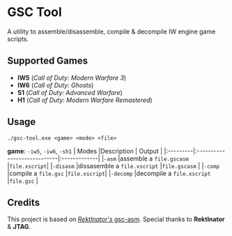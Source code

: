 # GSC Tool
A utility to assemble/disassemble, compile & decompile IW engine game scripts.
## Supported Games 
- **IW5** (*Call of Duty: Modern Warfare 3*)
- **IW6** (*Call of Duty: Ghosts*)
- **S1** (*Call of Duty: Advanced Warfare*)
- **H1** (*Call of Duty: Modern Warfare Remastered*)
## Usage
``./gsc-tool.exe <game> <mode> <file>``

**game**: `-iw5`, `-iw6`, `-sh1`
| Modes    |Description                  | Output       |
|:---------|:----------------------------|:-------------|
|`-asm`    |assemble a `file.gscasm`     |`file.xscript`|
|`-disasm` |dissasemble a `file.xscript` |`file.gscasm` |
|`-comp`   |compile a `file.gsc`         |`file.xscript`|
|`-decomp` |decompile a `file.xscript`   |`file.gsc`    |
## Credits
This project is based on  [*RektInator's* gsc-asm](https://github.com/ZoneTool/gsc-asm). Special thanks to **RektInator** & **JTAG**.